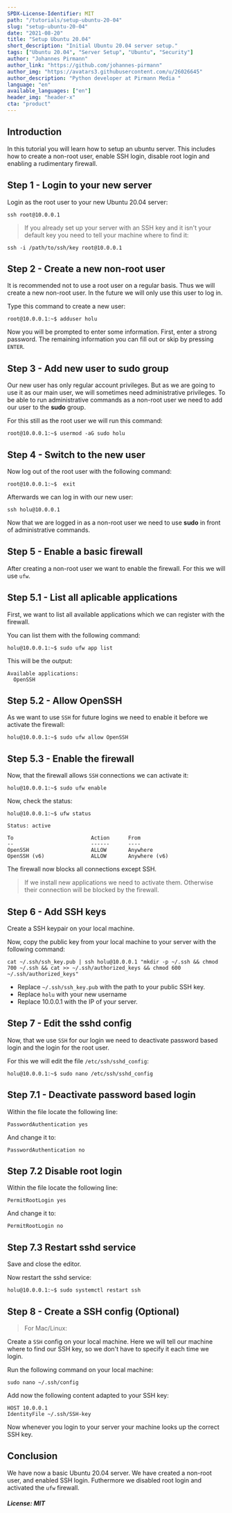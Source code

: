 ```yaml
---
SPDX-License-Identifier: MIT
path: "/tutorials/setup-ubuntu-20-04"
slug: "setup-ubuntu-20-04"
date: "2021-08-20"
title: "Setup Ubuntu 20.04"
short_description: "Initial Ubuntu 20.04 server setup."
tags: ["Ubuntu 20.04", "Server Setup", "Ubuntu", "Security"]
author: "Johannes Pirmann"
author_link: "https://github.com/johannes-pirmann"
author_img: "https://avatars3.githubusercontent.com/u/26026645"
author_description: "Python developer at Pirmann Media "
language: "en"
available_languages: ["en"]
header_img: "header-x"
cta: "product"
---
```


## Introduction

In this tutorial you will learn how to setup an ubuntu server. This includes how to create a non-root user, enable SSH login, disable root login and enabling a rudimentary firewall.

## Step 1 - Login to your new server

Login as the root user to your new Ubuntu 20.04 server:

```shell
ssh root@10.0.0.1
```

>If you already set up your server with an SSH key and it isn't your default key you need to tell your machine where to find it:

```shell
ssh -i /path/to/ssh/key root@10.0.0.1
```

## Step 2 - Create a new non-root user

It is recommended not to use a root user on a regular basis. Thus we will create a new non-root user. 
In the future we will only use this user to log in.

Type this command to create a new user:

```shell
root@10.0.0.1:~$ adduser holu
```

Now you will be prompted to enter some information. 
First, enter a strong password. The remaining information you can fill out or skip by pressing ```ENTER```.

## Step 3 - Add new user to sudo group

Our new user has only regular account privileges. But as we are going to use it as our main user, we will sometimes need administrative privileges. To be able to run administrative commands as a non-root user we need to add our user to the **sudo** group.

For this still as the root user we will run this command:

```shell
root@10.0.0.1:~$ usermod -aG sudo holu
```

## Step 4 - Switch to the new user

Now log out of the root user with the following command:

```shell
root@10.0.0.1:~$  exit
```

Afterwards we can log in with our new user:
```shell
ssh holu@10.0.0.1
```

Now that we are logged in as a non-root user we need to use **sudo** in front of administrative commands.

## Step 5 - Enable a basic firewall

After creating a non-root user we want to enable the firewall. For this we will use ```ufw```.

## Step 5.1 - List all aplicable applications
First, we want to list all available applications which we can register with the firewall.

You can list them with the following command:

```shell
holu@10.0.0.1:~$ sudo ufw app list
```

This will be the output:

```shell
Available applications:
  OpenSSH
```

## Step 5.2 - Allow OpenSSH
As we want to use ```SSH``` for future logins we need to enable it before we activate the firewall:

```shell
holu@10.0.0.1:~$ sudo ufw allow OpenSSH
```

## Step 5.3 - Enable the firewall

Now, that the firewall allows ```SSH``` connections we can activate it:
```shell
holu@10.0.0.1:~$ sudo ufw enable
```

Now, check the status:
```shell
holu@10.0.0.1:~$ ufw status
```

```shell
Status: active

To                         Action      From
--                         ------      ----
OpenSSH                    ALLOW       Anywhere
OpenSSH (v6)               ALLOW       Anywhere (v6)
```

The firewall now blocks all connections except SSH. 
>If we install new applications we need to activate them. Otherwise their connection will be blocked by the firewall.

## Step 6 - Add SSH keys

Create a SSH keypair on your local machine.

Now, copy the public key from your local machine to your server with the following command:

```shell
cat ~/.ssh/ssh_key.pub | ssh holu@10.0.0.1 "mkdir -p ~/.ssh && chmod 700 ~/.ssh && cat >> ~/.ssh/authorized_keys && chmod 600 ~/.ssh/authorized_keys"
```
- Replace ```~/.ssh/ssh_key.pub``` with the path to your public SSH key.
- Replace ```holu``` with your new username
- Replace 10.0.0.1 with the IP of your server.

## Step 7 - Edit the sshd config

Now, that we use ```SSH``` for our login we need to deactivate password based login and the login for the root user.

For this we will edit the file ```/etc/ssh/sshd_config```:

```shell
holu@10.0.0.1:~$ sudo nano /etc/ssh/sshd_config
```

## Step 7.1 - Deactivate password based login

Within the file locate the following line:
```config
PasswordAuthentication yes
```

And change it to:
```config
PasswordAuthentication no
```

## Step 7.2 Disable root login
Within the file locate the following line:
```config
PermitRootLogin yes
```

And change it to:
```config
PermitRootLogin no
```

## Step 7.3 Restart sshd service

Save and close the editor. 

Now restart the sshd service:

```shell
holu@10.0.0.1:~$ sudo systemctl restart ssh
```

## Step 8 - Create a SSH config (Optional)
>For Mac/Linux:

Create a ```SSH``` config on your local machine. Here we will tell our machine where to find our SSH key, so we don't have to specify it each time we login.

Run the following command on your local machine:

```shell
sudo nano ~/.ssh/config
```

Add now the following content adapted to your SSH key:

```config
HOST 10.0.0.1
IdentityFile ~/.ssh/SSH-key
```

Now whenever you login to your server your machine looks up the correct SSH key.

## Conclusion

We have now a basic Ubuntu 20.04 server. We have created a non-root user, and enabled SSH login. Futhermore we disabled root login and activated the ```ufw``` firewall.

##### License: MIT

<!--

Contributor's Certificate of Origin

By making a contribution to this project, I certify that:

(a) The contribution was created in whole or in part by me and I have
    the right to submit it under the license indicated in the file; or

(b) The contribution is based upon previous work that, to the best of my
    knowledge, is covered under an appropriate license and I have the
    right under that license to submit that work with modifications,
    whether created in whole or in part by me, under the same license
    (unless I am permitted to submit under a different license), as
    indicated in the file; or

(c) The contribution was provided directly to me by some other person
    who certified (a), (b) or (c) and I have not modified it.

(d) I understand and agree that this project and the contribution are
    public and that a record of the contribution (including all personal
    information I submit with it, including my sign-off) is maintained
    indefinitely and may be redistributed consistent with this project
    or the license(s) involved.

Signed-off-by: Johannes Pirmann johannes.pirmann@gmail.com

-->
